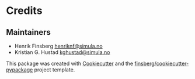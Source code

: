 # Credits

## Maintainers

-   Henrik Finsberg henriknf@simula.no
-   Kristian G. Hustad kghustad@simula.no

This package was created with
[Cookiecutter](https://github.com/audreyr/cookiecutter) and the
[finsberg/cookiecutter-pypackage](https://github.com/ComputationalPhysiology/cookiecutter-pypackage)
project template.
